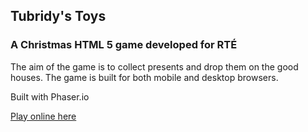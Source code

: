 ## Tubridy's Toys 
### A Christmas HTML 5 game developed for RTÉ

The aim of the game is to collect presents and drop them on the good houses.
The game is built for both mobile and desktop browsers.

Built with Phaser.io

[Play online here](https://www.rte.ie/tubridys-toys/)